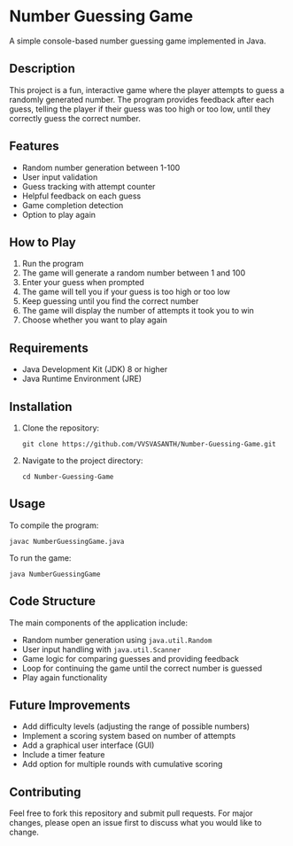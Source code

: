 # Number Guessing Game

A simple console-based number guessing game implemented in Java.

## Description

This project is a fun, interactive game where the player attempts to guess a randomly generated number. The program provides feedback after each guess, telling the player if their guess was too high or too low, until they correctly guess the correct number.

## Features

- Random number generation between 1-100
- User input validation
- Guess tracking with attempt counter
- Helpful feedback on each guess
- Game completion detection
- Option to play again

## How to Play

1. Run the program
2. The game will generate a random number between 1 and 100
3. Enter your guess when prompted
4. The game will tell you if your guess is too high or too low
5. Keep guessing until you find the correct number
6. The game will display the number of attempts it took you to win
7. Choose whether you want to play again

## Requirements

- Java Development Kit (JDK) 8 or higher
- Java Runtime Environment (JRE)

## Installation

1. Clone the repository:
   ```
   git clone https://github.com/VVSVASANTH/Number-Guessing-Game.git
   ```
2. Navigate to the project directory:
   ```
   cd Number-Guessing-Game
   ```

## Usage

To compile the program:
```
javac NumberGuessingGame.java
```

To run the game:
```
java NumberGuessingGame
```

## Code Structure

The main components of the application include:
- Random number generation using `java.util.Random`
- User input handling with `java.util.Scanner`
- Game logic for comparing guesses and providing feedback
- Loop for continuing the game until the correct number is guessed
- Play again functionality

## Future Improvements

- Add difficulty levels (adjusting the range of possible numbers)
- Implement a scoring system based on number of attempts
- Add a graphical user interface (GUI)
- Include a timer feature
- Add option for multiple rounds with cumulative scoring

## Contributing

Feel free to fork this repository and submit pull requests. For major changes, please open an issue first to discuss what you would like to change.

